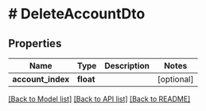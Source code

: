# # DeleteAccountDto

## Properties

Name | Type | Description | Notes
------------ | ------------- | ------------- | -------------
**account_index** | **float** |  | [optional]

[[Back to Model list]](../../README.md#models) [[Back to API list]](../../README.md#endpoints) [[Back to README]](../../README.md)
